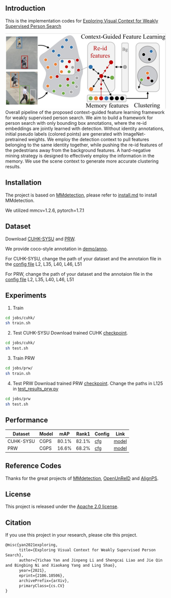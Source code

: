 ## Introduction

This is the implementation codes for [Exploring Visual Context for Weakly Supervised Person Search](https://arxiv.org/abs/2106.10506)

![demo image](demo/intro.jpg)
Overall pipeline of the proposed context-guided feature learning framework for weakly supervised person search. We aim to build a framework for person search with only bounding box annotations, where the re-id embeddings are jointly learned with detection. Without identity annotations, initial pseudo labels (colored points) are generated with ImageNet-pretrained weights. We employ the detection context to pull features belonging to the same identity together, while pushing the re-id features of the pedestrians away from the background features. A hard-negative mining strategy is designed to effectively employ the information in the memory. We use the scene context to generate more accurate clustering results.

## Installation

The project is based on [MMdetection](https://github.com/open-mmlab/mmdetection), please refer to [install.md](docs/install.md) to install MMdetection.

We utilized mmcv=1.2.6, pytorch=1.7.1


## Dataset

Download [CUHK-SYSU](https://github.com/ShuangLI59/person_search) and [PRW](https://github.com/liangzheng06/PRW-baseline).

We provide coco-style annotation in [demo/anno](demo/anno).

For CUHK-SYSU, change the path of your dataset and the annotaion file in the [config file](configs/_base_/datasets/coco_reid_unsup.py) L2, L35, L40, L46, L51

For PRW, change the path of your dataset and the annotaion file in the [config file](configs/_base_/datasets/coco_reid_unsup_prw.py) L2, L35, L40, L46, L51

## Experiments
  1. Train
   ```bash
   cd jobs/cuhk/
   sh train.sh
   ```
  2. Test CUHK-SYSU
Download trained CUHK [checkpoint](https://drive.google.com/file/d/1wvGUTOvncs-tjKCfSRnZLJiZt6AZ4461/view?usp=sharing).
   ```bash
   cd jobs/cuhk/
   sh test.sh
   ```
   3. Train PRW
   ```bash
   cd jobs/prw/
   sh train.sh
   ```
   4. Test PRW
Download trained PRW [checkpoint](https://drive.google.com/file/d/10MftT96ldoZU9mlTu1WYthxprRs0zd1j/view?usp=sharing).
   Change the paths in L125 in [test_results_prw.py](tools/test_results_prw.py)
   ```bash
   cd jobs/prw
   sh test.sh
   ```

## Performance

|Dataset|Model|mAP|Rank1| Config | Link |
|-----|-----|------|-----|------|-----|
|CUHK-SYSU|CGPS| 80.1%|82.1%|[cfg](configs/cgps/cuhk.py)| [model](https://drive.google.com/file/d/1G7S1JtlvjtBe477zuCkcEYBIICVTqufI/view?usp=sharing)| 
|PRW|CGPS|16.6%|68.2%|[cfg](configs/cgps/prw.py)| [model](https://drive.google.com/file/d/1ss3GOEbSPMnv68zWWgB5PW5zcA9GEjpZ/view?usp=sharing)| 

## Reference Codes
Thanks for the great projects of [MMdetection](https://github.com/open-mmlab/mmdetection), [OpenUnReID](https://github.com/open-mmlab/OpenUnReID) and [AlignPS](https://github.com/daodaofr/AlignPS).
## License

This project is released under the [Apache 2.0 license](LICENSE).

## Citation

If you use this project in your research, please cite this project.

```
@misc{yan2021exploring,
      title={Exploring Visual Context for Weakly Supervised Person Search}, 
      author={Yichao Yan and Jinpeng Li and Shengcai Liao and Jie Qin and Bingbing Ni and Xiaokang Yang and Ling Shao},
      year={2021},
      eprint={2106.10506},
      archivePrefix={arXiv},
      primaryClass={cs.CV}
}
```
